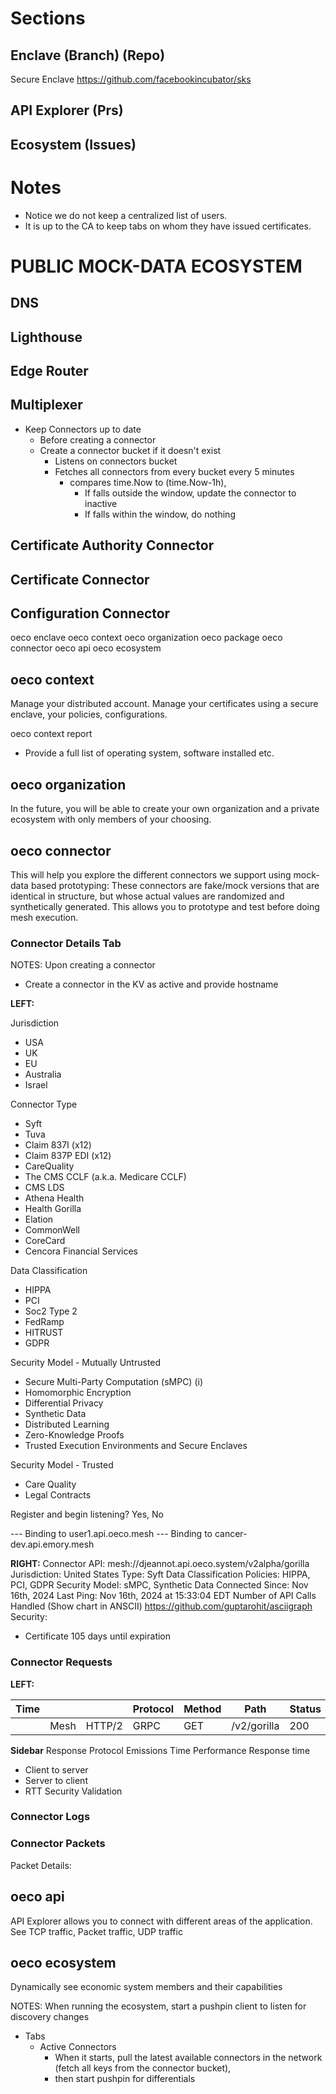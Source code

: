 # Sections
## Enclave (Branch) (Repo)
Secure Enclave
https://github.com/facebookincubator/sks
## API Explorer (Prs)
## Ecosystem (Issues)


# Notes
- Notice we do not keep a centralized list of users. 
- It is up to the CA to keep tabs on whom they have issued certificates.

# PUBLIC MOCK-DATA ECOSYSTEM
## DNS
## Lighthouse
## Edge Router
## Multiplexer
- Keep Connectors up to date
  - Before creating a connector
  - Create a connector bucket if it doesn't exist
    - Listens on connectors bucket
    - Fetches all connectors from every bucket every 5 minutes
      - compares time.Now to (time.Now-1h),
        - If falls outside the window, update the connector to inactive
        - If falls within the window, do nothing
## Certificate Authority Connector
## Certificate Connector
## Configuration Connector


oeco enclave
oeco context
oeco organization
oeco package
oeco connector
oeco api
oeco ecosystem

## oeco context
Manage your distributed account. Manage your certificates using a secure enclave, your policies, configurations.

oeco context report
- Provide a full list of operating system, software installed etc.

## oeco organization
In the future, you will be able to create your own organization and a private ecosystem with only members of your choosing.

## oeco connector

This will help you explore the different connectors we support using mock-data based prototyping:
These connectors are fake/mock versions that are identical in structure, 
but whose actual values are randomized and synthetically generated.
This allows you to prototype and test before doing mesh execution.


### Connector Details Tab
NOTES:
Upon creating a connector
- Create a connector in the KV as active and provide hostname

**LEFT:**

Jurisdiction
- USA
- UK
- EU
- Australia
- Israel

Connector Type
- Syft
- Tuva
- Claim 837I (x12)
- Claim 837P EDI (x12)
- CareQuality
- The CMS CCLF (a.k.a. Medicare CCLF)
- CMS LDS
- Athena Health
- Health Gorilla
- Elation
- CommonWell
- CoreCard
- Cencora Financial Services

Data Classification
- HIPPA
- PCI
- Soc2 Type 2
- FedRamp
- HITRUST
- GDPR

Security Model - Mutually Untrusted
- Secure Multi-Party Computation (sMPC) (i)
- Homomorphic Encryption
- Differential Privacy
- Synthetic Data
- Distributed Learning
- Zero-Knowledge Proofs
- Trusted Execution Environments and Secure Enclaves

Security Model - Trusted
- Care Quality
- Legal Contracts

Register and begin listening? Yes, No

--- Binding to user1.api.oeco.mesh
--- Binding to cancer-dev.api.emory.mesh

**RIGHT:**
Connector API: mesh://djeannot.api.oeco.system/v2alpha/gorilla
Jurisdiction: United States
Type: Syft
Data Classification Policies: HIPPA, PCI, GDPR
Security Model: sMPC, Synthetic Data
Connected Since: Nov 16th, 2024
Last Ping: Nov 16th, 2024 at 15:33:04 EDT
Number of API Calls Handled (Show chart in ANSCII) https://github.com/guptarohit/asciigraph 
Security:
  - Certificate 105 days until expiration


### Connector Requests
**LEFT:**

| Time |      |        | Protocol | Method | Path        | Status |   |   |
|------|------|--------|----------|--------|-------------|--------|---|---|
|      | Mesh | HTTP/2 | GRPC     | GET    | /v2/gorilla | 200    |   |   |

**Sidebar**
Response
Protocol
Emissions
Time
Performance
  Response time
  - Client to server
  - Server to client
  - RTT
Security Validation

### Connector Logs

### Connector Packets
Packet Details:



## oeco api
API Explorer allows you to connect with different areas of the application. 
See TCP traffic, Packet traffic, UDP traffic


## oeco ecosystem
Dynamically see economic system members and their capabilities

NOTES: When running the ecosystem, start a pushpin client to listen for discovery changes
- Tabs
  - Active Connectors
    - When it starts, pull the latest available connectors in the network (fetch all keys from the connector bucket), 
    - then start pushpin for differentials
